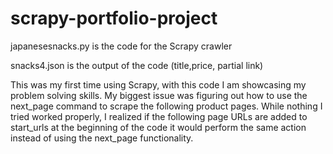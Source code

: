 # scrapy-portfolio-project

japanesesnacks.py is the code for the Scrapy crawler

snacks4.json is the output of the code (title,price, partial link)

This was my first time using Scrapy, with this code I am showcasing my problem solving skills. 
My biggest issue was figuring out how to use the next_page command to scrape the following product pages. 
While nothing I tried worked properly, I realized if  the following page URLs are added to start_urls at 
the beginning of the code it would perform the same action instead of using the next_page functionality.

